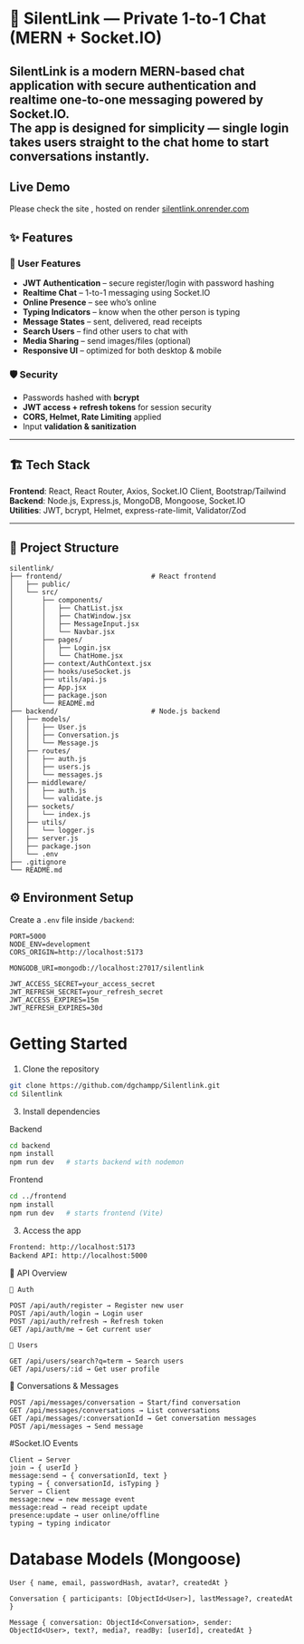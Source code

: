 # 🚀 SilentLink — Private 1-to-1 Chat (MERN + Socket.IO)  

SilentLink is a modern **MERN-based chat application** with **secure authentication** and **realtime one-to-one messaging** powered by **Socket.IO**.  
The app is designed for **simplicity** — single login takes users straight to the chat home to start conversations instantly.
---
## Live Demo
Please check the site , hosted on render [silentlink.onrender.com](silentlink.onrender.com)
## ✨ Features

### 👤 User Features

- **JWT Authentication** – secure register/login with password hashing
- **Realtime Chat** – 1-to-1 messaging using Socket.IO
- **Online Presence** – see who’s online
- **Typing Indicators** – know when the other person is typing
- **Message States** – sent, delivered, read receipts
- **Search Users** – find other users to chat with
- **Media Sharing** – send images/files (optional)
- **Responsive UI** – optimized for both desktop & mobile

### 🛡️ Security

- Passwords hashed with **bcrypt**
- **JWT access + refresh tokens** for session security
- **CORS, Helmet, Rate Limiting** applied
- Input **validation & sanitization**

---

## 🏗️ Tech Stack

**Frontend**: React, React Router, Axios, Socket.IO Client, Bootstrap/Tailwind  
**Backend**: Node.js, Express.js, MongoDB, Mongoose, Socket.IO  
**Utilities**: JWT, bcrypt, Helmet, express-rate-limit, Validator/Zod

---

## 📁 Project Structure

```text
silentlink/
├── frontend/                      # React frontend
│   ├── public/
│   └── src/
│       ├── components/
│       │   ├── ChatList.jsx
│       │   ├── ChatWindow.jsx
│       │   ├── MessageInput.jsx
│       │   └── Navbar.jsx
│       ├── pages/
│       │   ├── Login.jsx
│       │   └── ChatHome.jsx
│       ├── context/AuthContext.jsx
│       ├── hooks/useSocket.js
│       ├── utils/api.js
│       ├── App.jsx
│       ├── package.json
│       └── README.md
├── backend/                       # Node.js backend
│   ├── models/
│   │   ├── User.js
│   │   ├── Conversation.js
│   │   └── Message.js
│   ├── routes/
│   │   ├── auth.js
│   │   ├── users.js
│   │   └── messages.js
│   ├── middleware/
│   │   ├── auth.js
│   │   └── validate.js
│   ├── sockets/
│   │   └── index.js
│   ├── utils/
│   │   └── logger.js
│   ├── server.js
│   ├── package.json
│   └── .env
├── .gitignore
└── README.md
```

## ⚙️ Environment Setup

Create a `.env` file inside `/backend`:

```env
PORT=5000
NODE_ENV=development
CORS_ORIGIN=http://localhost:5173

MONGODB_URI=mongodb://localhost:27017/silentlink

JWT_ACCESS_SECRET=your_access_secret
JWT_REFRESH_SECRET=your_refresh_secret
JWT_ACCESS_EXPIRES=15m
JWT_REFRESH_EXPIRES=30d
```

# Getting Started
1. Clone the repository
```bash
git clone https://github.com/dgchampp/Silentlink.git
cd Silentlink
```
3. Install dependencies

Backend
```bash
cd backend
npm install
npm run dev   # starts backend with nodemon
```

Frontend
```bash
cd ../frontend
npm install
npm run dev   # starts frontend (Vite)
```
3. Access the app
```bash
Frontend: http://localhost:5173
Backend API: http://localhost:5000
```
📱 API Overview
```text
🔑 Auth

POST /api/auth/register → Register new user
POST /api/auth/login → Login user
POST /api/auth/refresh → Refresh token
GET /api/auth/me → Get current user

👥 Users

GET /api/users/search?q=term → Search users
GET /api/users/:id → Get user profile

```
💬 Conversations & Messages
```text
POST /api/messages/conversation → Start/find conversation
GET /api/messages/conversations → List conversations
GET /api/messages/:conversationId → Get conversation messages
POST /api/messages → Send message
```
#Socket.IO Events
```text
Client → Server
join → { userId }
message:send → { conversationId, text }
typing → { conversationId, isTyping }
Server → Client
message:new → new message event
message:read → read receipt update
presence:update → user online/offline
typing → typing indicator
```
# Database Models (Mongoose)
```text
User { name, email, passwordHash, avatar?, createdAt }

Conversation { participants: [ObjectId<User>], lastMessage?, createdAt }

Message { conversation: ObjectId<Conversation>, sender: ObjectId<User>, text?, media?, readBy: [userId], createdAt }
```
